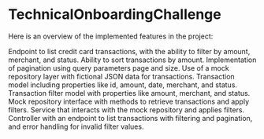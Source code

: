 # TechnicalOnboardingChallenge
Here is an overview of the implemented features in the project:

Endpoint to list credit card transactions, with the ability to filter by amount, merchant, and status.
Ability to sort transactions by amount.
Implementation of pagination using query parameters page and size.
Use of a mock repository layer with fictional JSON data for transactions.
Transaction model including properties like id, amount, date, merchant, and status.
Transaction filter model with properties like amount, merchant, and status.
Mock repository interface with methods to retrieve transactions and apply filters.
Service that interacts with the mock repository and applies filters.
Controller with an endpoint to list transactions with filtering and pagination, and error handling for invalid filter values.
